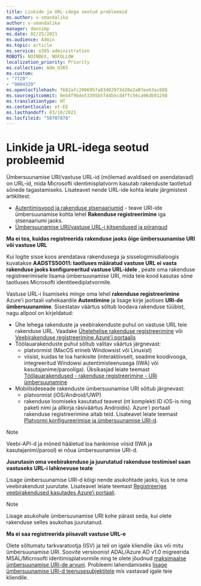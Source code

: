 ```yaml
---
title: Linkide ja URL-idega seotud probleemid
ms.author: v-smandalika
author: v-smandalika
manager: dansimp
ms.date: 02/25/2021
ms.audience: Admin
ms.topic: article
ms.service: o365-administration
ROBOTS: NOINDEX, NOFOLLOW
localization_priority: Priority
ms.collection: Adm_O365
ms.custom:
- "7720"
- "9004329"
ms.openlocfilehash: f682afc2006957a83d02973d28e2a07ee63ac888
ms.sourcegitcommit: 0eb4f9bde53395b5fd4b5cd4ffc56ca96db91298
ms.translationtype: HT
ms.contentlocale: et-EE
ms.lasthandoff: 03/10/2021
ms.locfileid: "50707878"
---
```

# <a name="issues-with-links-and-urls"></a>Linkide ja URL-idega seotud probleemid

Ümbersuunamise URI/vastuse URL-id (mõlemad avaldised on asendatavad) on URL-id, mida Microsofti identimisplatvorm kasutab rakenduste taotletud sõnede tagastamiseks. Lisateavet nende URL-ide kohta leiate järgmistest artiklitest:

- [Autentimisvood ja rakenduse stsenaariumid](https://docs.microsoft.com/azure/active-directory/develop/authentication-flows-app-scenarios) - teave URI-ide ümbersuunamise kohta lehel **Rakenduse registreerimine** iga stsenaariumi jaoks.
- [Ümbersuunamise URI/vastuse URL-i kitsendused ja piirangud](https://docs.microsoft.com/azure/active-directory/develop/reply-url)

**Ma ei tea, kuidas registreerida rakenduse jaoks õige ümbersuunamise URI või vastuse URL**

Kui logite sisse koos arendatava rakendusega ja sisselogimisdialoogis kuvatakse **AADSTS50011: taotluses määratud vastuse URL ei vasta rakenduse jaoks konfigureeritud vastuse URL-idele <your app ID>**, peate oma rakenduse registreerimisele lisama ümbersuunamise URI, mida teie kood kasutas sõne taotluses Microsofti identiteediplatvormile.

Vastuse URL-i lisamiseks minge oma lehel **rakenduse registreerimine** Azure'i portaali vahekaardile **Autentimine** ja lisage kirje jaotises **URI-de ümbersuunamine**. Sisestatav väärtus sõltub loodava rakenduse tüübist, nagu allpool on kirjeldatud:

- Ühe lehega rakenduste ja veebirakenduste puhul on vastuse URL teie rakenduse URL. Vaadake [Ühelehelise rakenduse registreerimine](https://docs.microsoft.com/azure/active-directory/develop/scenario-spa-app-registration#register-a-redirect-uri) või [Veebirakenduse registreerimine Azure'i portaalis](https://docs.microsoft.com/azure/active-directory/develop/scenario-web-app-sign-user-app-registration?tabs=aspnetcore#register-an-app-using-azure-portal)
- Töölauarakenduste puhul sõltub valitav väärtus järgnevast:
    - platvormist (MacOS erineb Windowsist või Linuxist)
    - viisist, kuidas te loa hankisite (interaktiivselt, seadme koodivooga, integreeritud Windowsi autentimisteenusega (IWA) või kasutajanime/parooliga).
    Üksikasjad leiate teemast [Töölauarakendused - rakenduse registreerimine - URi ümbersuunamine](https://docs.microsoft.com/azure/active-directory/develop/scenario-desktop-app-registration#redirect-uris)
- Mobiilsideseade rakenduste ümbersuunamise URI sõltub järgnevast:
    - platvormist (iOS/Android/UWP)
    - rakenduse loomiseks kasutatud teavest (nt komplekti ID iOS-is ning paketi nimi ja allkirja räsiväärtus Androidis). Azure'i portaali rakenduse registreerimine aitab teid. Lisateavet leiate teemast [Platvormi konfigureerimise ja ümbersuunamise URI-d](https://docs.microsoft.com/azure/active-directory/develop/scenario-mobile-app-registration#platform-configuration-and-redirect-uris).

> [!NOTE]
> Veebi-API-d ja mõned hääletud loa hankimise viisid (IWA ja kasutajanimi/parool) ei nõua ümbersuunamise URI-d.

**Juurutasin oma veebirakenduse ja juurutatud rakenduse testimisel saan vastuseks URL-i lahknevuse teate**

Lisage ümbersuunamise URI-d kõigi nende asukohtade jaoks, kus te oma veebirakendust juurutate. Lisateavet leiate teemast [Registreerige veebirakendused kasutades Azure‘i portaali](https://docs.microsoft.com/azure/active-directory/develop/scenario-web-app-sign-user-app-registration).

> [!NOTE]
> Lisage asukohale ümbersuunamise URI kohe pärast seda, kui olete rakenduse selles asukohas juurutanud.

**Ma ei saa registreerida piisavalt vastuse URL-e**

Olete sõltumatu tarkvaratootja (ISV) ja teil on igale kliendile üks või mitu ümbersuunamise URI. Soovite versioonist ADAL/Azure AD v1.0 migreerida MSAL/Microsofti identimisplatvormile ning te olete jõudnud [maksimaalse ümbersuunamise URI-de arvuni](https://docs.microsoft.com/azure/active-directory/develop/reply-url#maximum-number-of-redirect-uris). Probleemi lahendamiseks [lisage ümbersuunamise URI-d teenusesubjektitele](https://docs.microsoft.com/azure/active-directory/develop/reply-url#add-redirect-uris-to-service-principals) mis vastavad igale teie kliendile.
